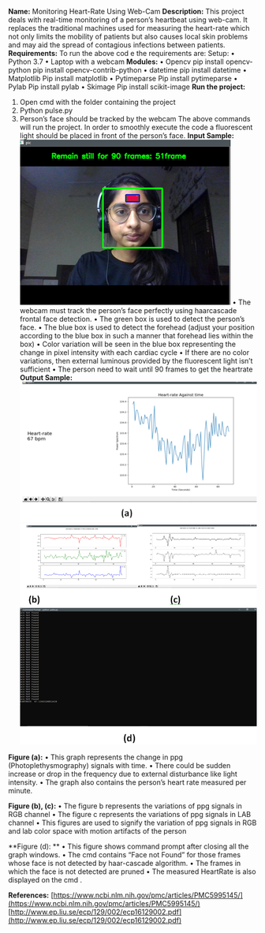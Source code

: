 **Name:** Monitoring Heart-Rate Using Web-Cam
**Description:**
This project deals with real-time monitoring of a person’s heartbeat using web-cam. 
It replaces the traditional machines used for measuring the heart-rate which not only limits the mobility of patients 
but also causes local skin problems and may aid the spread of contagious infections between patients.
**Requirements:**
To run the above cod	e the requirements are:
Setup:
•	Python 3.7
•	Laptop with a webcam
**Modules:**
•	Opencv
pip install opencv-python
pip install opencv-contrib-python
•	datetime
pip install datetime
•	Matplotlib
Pip install matplotlib
•	Pytimeparse
Pip install pytimeparse
•	Pylab
Pip install pylab
•	Skimage
Pip install scikit-image
**Run the project:**
1.	Open cmd with the folder containing the project
2.	Python pulse.py
3.	Person’s face should be tracked by the webcam
The above commands will run the project. In order to smoothly execute the code a fluorescent light should be placed in front of the person’s face. 
**Input Sample:**
![](FaceDetection.png)
•	The webcam must track the person’s face perfectly using haarcascade frontal face detection. 
•	The green box is used to detect the person’s face.
•	 The blue box is used to detect the forehead (adjust your position according to the blue box in such a manner that forehead lies within the box)
•	Color variation will be seen in the blue box representing the change in pixel intensity with each cardiac cycle
•	If there are no color variations, then external luminous provided by the fluorescent light isn’t sufficient
•	The person need to wait until 90 frames to get the heartrate
**Output Sample:**
![](HeartRateGraph.png)
![](RGBCIE.png)
![](Terminal.png)

**Figure (a):**
•	This graph represents the change in ppg (Photoplethysmography) signals with time.
•	 There could be sudden increase or drop in the frequency due to external disturbance like light intensity.
•	The graph also contains the person’s heart rate measured per minute.

**Figure (b), (c):**
•	The figure b represents the variations of ppg signals in RGB channel
•	The figure c represents the variations of ppg signals in LAB channel
•	This figures are used to signify the variation of ppg signals in RGB and lab color space with motion artifacts of the person

**Figure (d): **
•	This figure shows command prompt after closing all the graph windows.
•	The cmd contains “Face not Found” for those frames whose face is not detected by haar-cascade algorithm.
•	The frames in which the face is not detected are pruned
•	The measured HeartRate is also displayed on the cmd .

**References:**
[https://www.ncbi.nlm.nih.gov/pmc/articles/PMC5995145/](https://www.ncbi.nlm.nih.gov/pmc/articles/PMC5995145/)
[http://www.ep.liu.se/ecp/129/002/ecp16129002.pdf](http://www.ep.liu.se/ecp/129/002/ecp16129002.pdf)